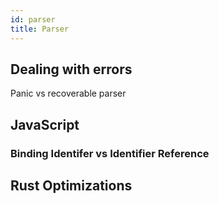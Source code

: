 ```yaml
---
id: parser
title: Parser
---
```


## Dealing with errors

Panic vs recoverable parser

## JavaScript

### Binding Identifer vs Identifier Reference

## Rust Optimizations

